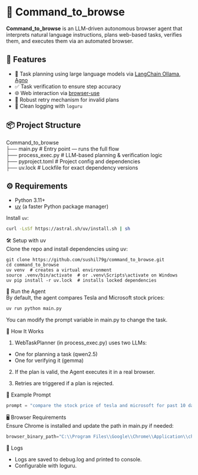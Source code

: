 # 🧠 Command_to_browse

**Command_to_browse** is an LLM-driven autonomous browser agent that interprets natural language instructions, plans web-based tasks, verifies them, and executes them via an automated browser.

## 🚀 Features

- 🤖 Task planning using large language models via [LangChain Ollama](https://python.langchain.com/docs/integrations/llms/ollama), [Agno](https://github.com/agno-agi/agno)
- ✅ Task verification to ensure step accuracy
- 🌐 Web interaction via [browser-use](https://pypi.org/project/browser-use/)
- 🔁 Robust retry mechanism for invalid plans
- 📜 Clean logging with `loguru`

## 📦 Project Structure

Command_to_browse  
├── main.py # Entry point — runs the full flow   
├── process_exec.py # LLM-based planning & verification logic  
├── pyproject.toml # Project config and dependencies  
├── uv.lock # Lockfile for exact dependency versions


## ⚙️ Requirements

- Python 3.11+
- [uv](https://github.com/astral-sh/uv) (a faster Python package manager)

Install `uv`:

```bash
curl -LsSf https://astral.sh/uv/install.sh | sh
```

🛠️ Setup with uv  
Clone the repo and install dependencies using uv:

```base
git clone https://github.com/sushil79g/command_to_browse.git
cd command_to_browse
uv venv  # creates a virtual environment
source .venv/bin/activate  # or .venv\Scripts\activate on Windows
uv pip install -r uv.lock  # installs locked dependencies
```

🧪 Run the Agent  
By default, the agent compares Tesla and Microsoft stock prices:

```bash
uv run python main.py
```

You can modify the prompt variable in main.py to change the task.

🧠 How It Works  
1) WebTaskPlanner (in process_exec.py) uses two LLMs:
- One for planning a task (qwen2.5)
- One for verifying it (gemma)

2) If the plan is valid, the Agent executes it in a real browser.

3) Retries are triggered if a plan is rejected.

📝 Example Prompt

```python
prompt = "compare the stock price of tesla and microsoft for past 10 days"
```


🖥️ Browser Requirements  
Ensure Chrome is installed and update the path in main.py if needed:

```python
browser_binary_path="C:\\Program Files\\Google\\Chrome\\Application\\chrome.exe"
```

🧾 Logs  
- Logs are saved to debug.log and printed to console.
- Configurable with loguru.


